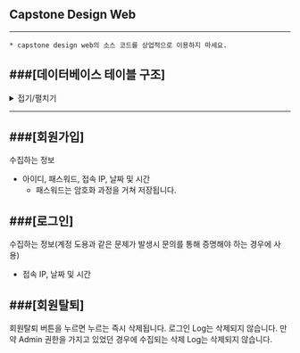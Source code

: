 ## Capstone Design Web
---
```
* capstone design web의 소스 코드를 상업적으로 이용하지 마세요.
```

###[데이터베이스 테이블 구조]
---
<details>
<summary>접기/펼치기</summary>
<div markdown="1">
  
|users|user_sign_log|user_admin_log|
|--|--|--|
|id||idx||idx|
|username|connected_id|connected_id|
|password|ipaddress|category|
|ipaddress|datetime|ipaddress|
|role|---|datetime|
|created_at|---|---|
  
</div>
</details>

---
###[회원가입]
---
수집하는 정보
- 아이디, 패스워드, 접속 IP, 날짜 및 시간
  - 패스워드는 암호화 과정을 거쳐 저장됩니다.

###[로그인]
---
수집하는 정보(계정 도용과 같은 문제가 발생시 문의를 통해 증명해야 하는 경우에 사용)
- 접속 IP, 날짜 및 시간

###[회원탈퇴]
---
회원탈퇴 버튼을 누르면 누르는 즉시 삭제됩니다.
로그인 Log는 삭제되지 않습니다.
만약 Admin 권한을 가지고 있었던 경우에 수집되는 삭제 Log는 삭제되지 않습니다.
